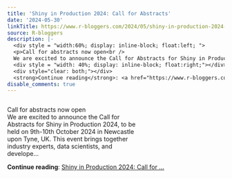 ```yaml
---
title: 'Shiny in Production 2024: Call for Abstracts'
date: '2024-05-30'
linkTitle: https://www.r-bloggers.com/2024/05/shiny-in-production-2024-call-for-abstracts/
source: R-bloggers
description: |-
  <div style = "width:60%; display: inline-block; float:left; ">
  <p>Call for abstracts now open<br />
  We are excited to announce the Call for Abstracts for Shiny in Production 2024, to be held on 9th-10th October 2024 in Newcastle upon Tyne, UK. This event brings together industry experts, data scientists, and develope...</p></div>
  <div style = "width: 40%; display: inline-block; float:right;"></div>
  <div style="clear: both;"></div>
  <strong>Continue reading</strong>: <a href="https://www.r-bloggers.com/2024/05/shiny-in-production-2024-call-for-abstracts/">Shiny in Production 2024: Call for ...
disable_comments: true
---
```

<div style = "width:60%; display: inline-block; float:left; ">
<p>Call for abstracts now open<br />
We are excited to announce the Call for Abstracts for Shiny in Production 2024, to be held on 9th-10th October 2024 in Newcastle upon Tyne, UK. This event brings together industry experts, data scientists, and develope...</p></div>
<div style = "width: 40%; display: inline-block; float:right;"></div>
<div style="clear: both;"></div>
<strong>Continue reading</strong>: <a href="https://www.r-bloggers.com/2024/05/shiny-in-production-2024-call-for-abstracts/">Shiny in Production 2024: Call for ...